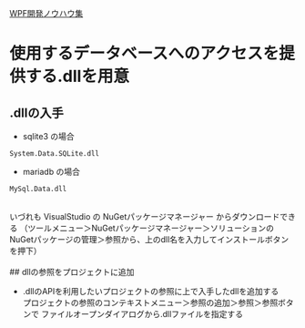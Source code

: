 [WPF開発ノウハウ集](../index.md)
# 使用するデータベースへのアクセスを提供する.dllを用意

## .dllの入手

- sqlite3 の場合
```
System.Data.SQLite.dll
```

- mariadb の場合
```
MySql.Data.dll
```
<br/>
いづれも VisualStudio の NuGetパッケージマネージャー からダウンロードできる
（ツールメニュー＞NuGetパッケージマネージャー＞ソリューションのNuGetパッケージの管理＞参照から、上のdll名を入力してインストールボタンを押下）

<br/>
<br/>
## dllの参照をプロジェクトに追加

- .dllのAPIを利用したいプロジェクトの参照に上で入手したdllを追加する<br/>
プロジェクトの参照のコンテキストメニュー＞参照の追加＞参照＞参照ボタンで
ファイルオープンダイアログから.dllファイルを指定する